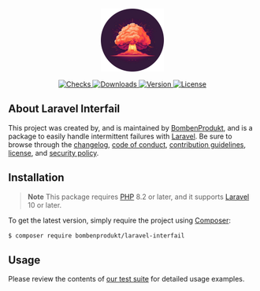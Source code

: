 <p align="center">
    <a href="https://bombenprodukt.com" target="_blank">
        <img src="https://raw.githubusercontent.com/BombenProdukt/assets/main/logo-text.svg" width="128" alt="BombenProdukt Logo" />
    </a>
</p>

<p align="center">
    <a href="https://github.com/BombenProdukt/laravel-interfail/actions">
        <img src="https://badge.sh/github/check-runs/BombenProdukt/laravel-interfail" alt="Checks" />
    </a>
    <a href="https://packagist.org/packages/bombenprodukt/laravel-interfail">
        <img src="https://badge.sh/packagist/downloads/BombenProdukt/laravel-interfail" alt="Downloads" />
    </a>
    <a href="https://packagist.org/packages/bombenprodukt/laravel-interfail">
        <img src="https://badge.sh/packagist/version/BombenProdukt/laravel-interfail" alt="Version" />
    </a>
    <a href="https://packagist.org/packages/bombenprodukt/laravel-interfail">
        <img src="https://badge.sh/packagist/license/BombenProdukt/laravel-interfail" alt="License" />
    </a>
</p>

## About Laravel Interfail

This project was created by, and is maintained by [BombenProdukt](https://github.com/BombenProdukt), and is a package to easily handle intermittent failures with [Laravel](https://laravel.com/). Be sure to browse through the [changelog](CHANGELOG.md), [code of conduct](.github/CODE_OF_CONDUCT.md), [contribution guidelines](.github/CONTRIBUTING.md), [license](LICENSE), and [security policy](.github/SECURITY.md).

## Installation

> **Note**
> This package requires [PHP](https://www.php.net/) 8.2 or later, and it supports [Laravel](https://laravel.com/) 10 or later.

To get the latest version, simply require the project using [Composer](https://getcomposer.org/):

```bash
$ composer require bombenprodukt/laravel-interfail
```

## Usage

Please review the contents of [our test suite](/tests) for detailed usage examples.
